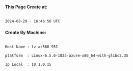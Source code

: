 
   
#### This Page Create at:

```bash

2024-08-29 - 16:46:50 UTC

```

#### Create By Machine:

```bash

Host Name : fv-az568-951

platform  : Linux-6.5.0-1025-azure-x86_64-with-glibc2.35

Ip Local  : 10.1.0.15

```

